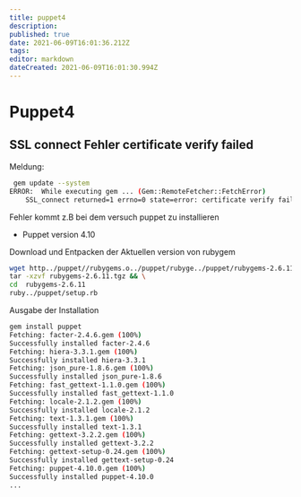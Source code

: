```yaml
---
title: puppet4
description: 
published: true
date: 2021-06-09T16:01:36.212Z
tags: 
editor: markdown
dateCreated: 2021-06-09T16:01:30.994Z
---
```


# Puppet4

## SSL connect Fehler certificate verify failed

Meldung:

```sh
 gem update --system
ERROR:  While executing gem ... (Gem::RemoteFetcher::FetchError)
    SSL_connect returned=1 errno=0 state=error: certificate verify failed (http../puppet//api.rubygems.o../puppet/specs.4.8.gz)

```

Fehler kommt z.B bei dem versuch puppet zu installieren

* Puppet version 4.10

Download und Entpacken der Aktuellen version von rubygem

```sh
wget http../puppet//rubygems.o../puppet/rubyge../puppet/rubygems-2.6.11.tgz $$ \
tar -xzvf rubygems-2.6.11.tgz && \
cd  rubygems-2.6.11
ruby../puppet/setup.rb
```

Ausgabe der Installation

```sh
gem install puppet
Fetching: facter-2.4.6.gem (100%)
Successfully installed facter-2.4.6
Fetching: hiera-3.3.1.gem (100%)
Successfully installed hiera-3.3.1
Fetching: json_pure-1.8.6.gem (100%)
Successfully installed json_pure-1.8.6
Fetching: fast_gettext-1.1.0.gem (100%)
Successfully installed fast_gettext-1.1.0
Fetching: locale-2.1.2.gem (100%)
Successfully installed locale-2.1.2
Fetching: text-1.3.1.gem (100%)
Successfully installed text-1.3.1
Fetching: gettext-3.2.2.gem (100%)
Successfully installed gettext-3.2.2
Fetching: gettext-setup-0.24.gem (100%)
Successfully installed gettext-setup-0.24
Fetching: puppet-4.10.0.gem (100%)
Successfully installed puppet-4.10.0
...
```
